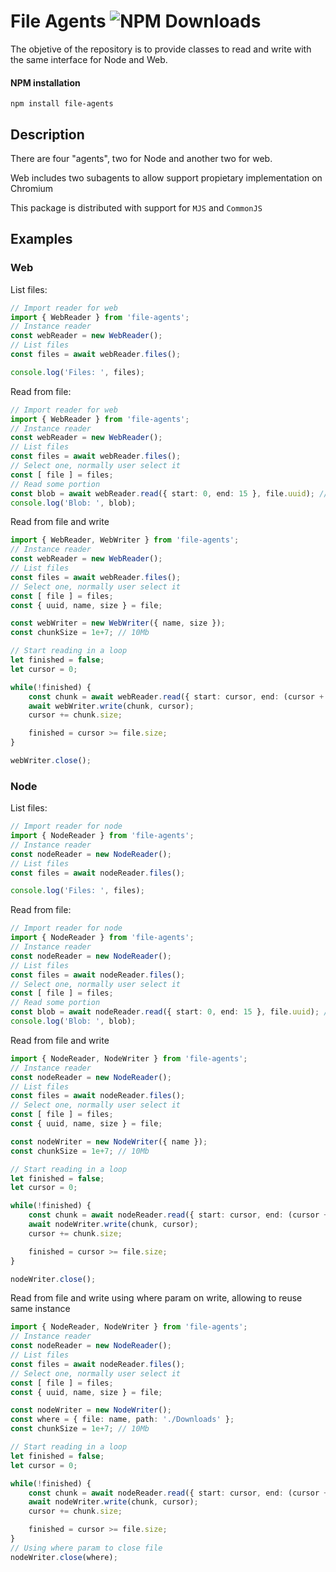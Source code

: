 # File Agents ![NPM Downloads](https://img.shields.io/npm/dw/file-agents)

The objetive of the repository is to provide classes to read and write with the same interface for Node and Web.

#### NPM installation
```
npm install file-agents
```


## Description

There are four "agents", two for Node and another two for web.

Web includes two subagents to allow support propietary implementation on Chromium

This package is distributed with support for `MJS` and `CommonJS`


## Examples

### Web

List files:

``` ts
// Import reader for web
import { WebReader } from 'file-agents';
// Instance reader
const webReader = new WebReader();
// List files
const files = await webReader.files();

console.log('Files: ', files);

```

Read from file:
``` ts
// Import reader for web
import { WebReader } from 'file-agents';
// Instance reader
const webReader = new WebReader();
// List files
const files = await webReader.files();
// Select one, normally user select it
const [ file ] = files;
// Read some portion
const blob = await webReader.read({ start: 0, end: 15 }, file.uuid); // uuid is optional except first time
console.log('Blob: ', blob);

```

Read from file and write

``` ts
import { WebReader, WebWriter } from 'file-agents';
// Instance reader
const webReader = new WebReader();
// List files
const files = await webReader.files();
// Select one, normally user select it
const [ file ] = files;
const { uuid, name, size } = file;

const webWriter = new WebWriter({ name, size });
const chunkSize = 1e+7; // 10Mb

// Start reading in a loop
let finished = false;
let cursor = 0;

while(!finished) {
    const chunk = await webReader.read({ start: cursor, end: (cursor + chunkSize) }, uuid);
    await webWriter.write(chunk, cursor);
    cursor += chunk.size;

    finished = cursor >= file.size;
}

webWriter.close();
```

### Node

List files:

``` ts
// Import reader for node
import { NodeReader } from 'file-agents';
// Instance reader
const nodeReader = new NodeReader();
// List files
const files = await nodeReader.files();

console.log('Files: ', files);

```

Read from file:
``` ts
// Import reader for node
import { NodeReader } from 'file-agents';
// Instance reader
const nodeReader = new NodeReader();
// List files
const files = await nodeReader.files();
// Select one, normally user select it
const [ file ] = files;
// Read some portion
const blob = await nodeReader.read({ start: 0, end: 15 }, file.uuid); // uuid is optional except first time
console.log('Blob: ', blob);

```

Read from file and write

``` ts
import { NodeReader, NodeWriter } from 'file-agents';
// Instance reader
const nodeReader = new NodeReader();
// List files
const files = await nodeReader.files();
// Select one, normally user select it
const [ file ] = files;
const { uuid, name, size } = file;

const nodeWriter = new NodeWriter({ name });
const chunkSize = 1e+7; // 10Mb

// Start reading in a loop
let finished = false;
let cursor = 0;

while(!finished) {
    const chunk = await nodeReader.read({ start: cursor, end: (cursor + chunkSize) }, uuid);
    await nodeWriter.write(chunk, cursor);
    cursor += chunk.size;

    finished = cursor >= file.size;
}

nodeWriter.close();
```

Read from file and write using where param on write, allowing to reuse same instance

```ts
import { NodeReader, NodeWriter } from 'file-agents';
// Instance reader
const nodeReader = new NodeReader();
// List files
const files = await nodeReader.files();
// Select one, normally user select it
const [ file ] = files;
const { uuid, name, size } = file;

const nodeWriter = new NodeWriter();
const where = { file: name, path: './Downloads' };
const chunkSize = 1e+7; // 10Mb

// Start reading in a loop
let finished = false;
let cursor = 0;

while(!finished) {
    const chunk = await nodeReader.read({ start: cursor, end: (cursor + chunkSize) }, uuid);
    await nodeWriter.write(chunk, cursor);
    cursor += chunk.size;

    finished = cursor >= file.size;
}
// Using where param to close file
nodeWriter.close(where);
```